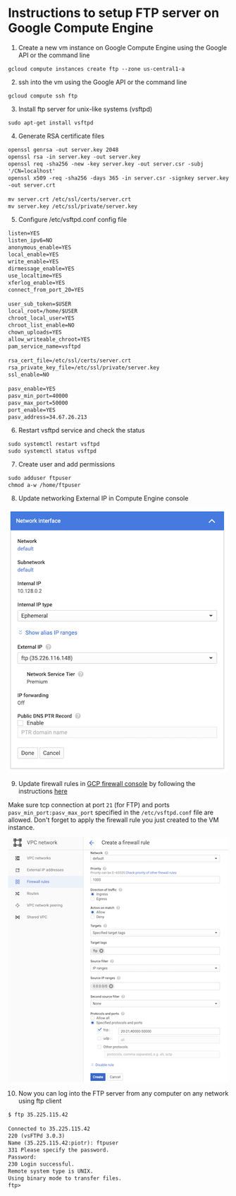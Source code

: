 # Instructions to setup FTP server on Google Compute Engine

1. Create a new vm instance on Google Compute Engine using the Google API or the command line
```
gcloud compute instances create ftp --zone us-central1-a
```
2. ssh into the vm using the Google API or the command line 
```
gcloud compute ssh ftp
```
3. Install ftp server for unix-like systems (vsftpd)
```
sudo apt-get install vsftpd
```
4. Generate RSA certificate files
```
openssl genrsa -out server.key 2048
openssl rsa -in server.key -out server.key
openssl req -sha256 -new -key server.key -out server.csr -subj '/CN=localhost'
openssl x509 -req -sha256 -days 365 -in server.csr -signkey server.key -out server.crt

mv server.crt /etc/ssl/certs/server.crt
mv server.key /etc/ssl/private/server.key
```
5. Configure /etc/vsftpd.conf config file
```
listen=YES
listen_ipv6=NO
anonymous_enable=YES
local_enable=YES
write_enable=YES
dirmessage_enable=YES
use_localtime=YES
xferlog_enable=YES
connect_from_port_20=YES

user_sub_token=$USER
local_root=/home/$USER
chroot_local_user=YES
chroot_list_enable=NO
chown_uploads=YES
allow_writeable_chroot=YES
pam_service_name=vsftpd

rsa_cert_file=/etc/ssl/certs/server.crt
rsa_private_key_file=/etc/ssl/private/server.key
ssl_enable=NO

pasv_enable=YES
pasv_min_port=40000
pasv_max_port=50000
port_enable=YES
pasv_address=34.67.26.213
```
6. Restart vsftpd service and check the status
```
sudo systemctl restart vsftpd
sudo systemctl status vsftpd
```
7. Create user and add permissions
```
sudo adduser ftpuser
chmod a-w /home/ftpuser
```

8. Update networking External IP in Compute Engine console

![](../figures/external_id.png?raw=true)

9. Update firewall rules in [GCP firewall console](https://console.cloud.google.com/networking/firewalls/list) by following the instructions [here](https://cloud.google.com/filestore/docs/configuring-firewall#creating_a_firewall_ingress_rule)

Make sure tcp connection at port `21` (for FTP) and ports `pasv_min_port:pasv_max_port` specified in the `/etc/vsftpd.conf` file are allowed. Don't forget to apply the firewall rule you just created to the VM instance.

![](../figures/gcp_firewall_rules.png?raw=true)

10. Now you can log into the FTP server from any computer on any network using ftp client
```
$ ftp 35.225.115.42

Connected to 35.225.115.42
220 (vsFTPd 3.0.3)
Name (35.225.115.42:piotr): ftpuser
331 Please specify the password.
Password:
230 Login successful.
Remote system type is UNIX.
Using binary mode to transfer files.
ftp>
```



